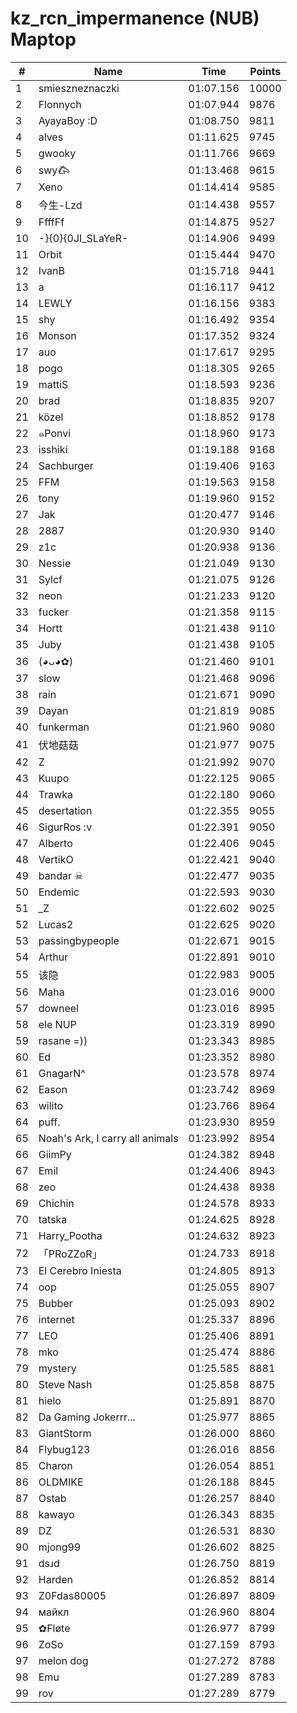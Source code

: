 # kz_rcn_impermanence (NUB) Maptop

|  # | Name | Time | Points |
|-------------- | -------------- | -------------- | -------------- | 
| 1 | smieszneznaczki | 01:07.156 | 10000 | 
| 2 | Flonnych | 01:07.944 | 9876 | 
| 3 | AyayaBoy :D | 01:08.750 | 9811 | 
| 4 | alves | 01:11.625 | 9745 | 
| 5 | gwooky | 01:11.766 | 9669 | 
| 6 | swy𐂃 | 01:13.468 | 9615 | 
| 7 | Xeno | 01:14.414 | 9585 | 
| 8 | 今生-Lzd | 01:14.438 | 9557 | 
| 9 | FfffFf | 01:14.875 | 9527 | 
| 10 | -}{0}{0JI_SLaYeR- | 01:14.906 | 9499 | 
| 11 | Orbit | 01:15.444 | 9470 | 
| 12 | IvanB | 01:15.718 | 9441 | 
| 13 | a | 01:16.117 | 9412 | 
| 14 | LEWLY | 01:16.156 | 9383 | 
| 15 | shy | 01:16.492 | 9354 | 
| 16 | Monson | 01:17.352 | 9324 | 
| 17 | auo | 01:17.617 | 9295 | 
| 18 | pogo | 01:18.305 | 9265 | 
| 19 | mattiS | 01:18.593 | 9236 | 
| 20 | brad | 01:18.835 | 9207 | 
| 21 | közel | 01:18.852 | 9178 | 
| 22 | ๑Ponvi | 01:18.960 | 9173 | 
| 23 | isshiki | 01:19.188 | 9168 | 
| 24 | Sachburger | 01:19.406 | 9163 | 
| 25 | FFM | 01:19.563 | 9158 | 
| 26 | tony | 01:19.960 | 9152 | 
| 27 | Jak | 01:20.477 | 9146 | 
| 28 | 2887 | 01:20.930 | 9140 | 
| 29 | z1c | 01:20.938 | 9136 | 
| 30 | Nessie | 01:21.049 | 9130 | 
| 31 | Sylcf | 01:21.075 | 9126 | 
| 32 | neon | 01:21.233 | 9120 | 
| 33 | fucker | 01:21.358 | 9115 | 
| 34 | Hortt | 01:21.438 | 9110 | 
| 35 | Juby | 01:21.438 | 9105 | 
| 36 | (◕ᴗ◕✿) | 01:21.460 | 9101 | 
| 37 | slow | 01:21.468 | 9096 | 
| 38 | rain | 01:21.671 | 9090 | 
| 39 | Dayan | 01:21.819 | 9085 | 
| 40 | funkerman | 01:21.960 | 9080 | 
| 41 | 伏地菇菇 | 01:21.977 | 9075 | 
| 42 | Z | 01:21.992 | 9070 | 
| 43 | Kuupo | 01:22.125 | 9065 | 
| 44 | Trawka | 01:22.180 | 9060 | 
| 45 | desertation | 01:22.355 | 9055 | 
| 46 | SigurRos :v | 01:22.391 | 9050 | 
| 47 | Alberto | 01:22.406 | 9045 | 
| 48 | VertikO | 01:22.421 | 9040 | 
| 49 | bandar ☠ | 01:22.477 | 9035 | 
| 50 | Endemic | 01:22.593 | 9030 | 
| 51 | _Z | 01:22.602 | 9025 | 
| 52 | Lucas2 | 01:22.625 | 9020 | 
| 53 | passingbypeople | 01:22.671 | 9015 | 
| 54 | Arthur | 01:22.891 | 9010 | 
| 55 | 该隐 | 01:22.983 | 9005 | 
| 56 | Maha | 01:23.016 | 9000 | 
| 57 | downeel | 01:23.016 | 8995 | 
| 58 | ele NUP | 01:23.319 | 8990 | 
| 59 | rasane =)) | 01:23.343 | 8985 | 
| 60 | Ed | 01:23.352 | 8980 | 
| 61 | GnagarN^ | 01:23.578 | 8974 | 
| 62 | Eason | 01:23.742 | 8969 | 
| 63 | wilito | 01:23.766 | 8964 | 
| 64 | puff. | 01:23.930 | 8959 | 
| 65 | Noah's Ark, I carry all animals | 01:23.992 | 8954 | 
| 66 | GiimPy | 01:24.382 | 8948 | 
| 67 | Emil | 01:24.406 | 8943 | 
| 68 | zeo | 01:24.438 | 8938 | 
| 69 | Chichin | 01:24.578 | 8933 | 
| 70 | tatska | 01:24.625 | 8928 | 
| 71 | Harry_Pootha | 01:24.632 | 8923 | 
| 72 | 「PRoZZoR」 | 01:24.733 | 8918 | 
| 73 | El Cerebro Iniesta | 01:24.805 | 8913 | 
| 74 | oop | 01:25.055 | 8907 | 
| 75 | Bubber | 01:25.093 | 8902 | 
| 76 | internet | 01:25.337 | 8896 | 
| 77 | LEO | 01:25.406 | 8891 | 
| 78 | mko | 01:25.474 | 8886 | 
| 79 | mystery | 01:25.585 | 8881 | 
| 80 | Steve Nash | 01:25.858 | 8875 | 
| 81 | hielo | 01:25.891 | 8870 | 
| 82 | Da Gaming Jokerrr... | 01:25.977 | 8865 | 
| 83 | GiantStorm | 01:26.000 | 8860 | 
| 84 | Flybug123 | 01:26.016 | 8856 | 
| 85 | Charon | 01:26.054 | 8851 | 
| 86 | OLDMIKE | 01:26.188 | 8845 | 
| 87 | Ostab | 01:26.257 | 8840 | 
| 88 | kawayo | 01:26.343 | 8835 | 
| 89 | DZ | 01:26.531 | 8830 | 
| 90 | mjong99 | 01:26.602 | 8825 | 
| 91 | dsɹd | 01:26.750 | 8819 | 
| 92 | Harden | 01:26.852 | 8814 | 
| 93 | Z0Fdas80005 | 01:26.897 | 8809 | 
| 94 | майкл | 01:26.960 | 8804 | 
| 95 | ✿Fløte | 01:26.977 | 8799 | 
| 96 | ZoSo | 01:27.159 | 8793 | 
| 97 | melon dog | 01:27.272 | 8788 | 
| 98 | Emu | 01:27.289 | 8783 | 
| 99 | rov | 01:27.289 | 8779 | 

